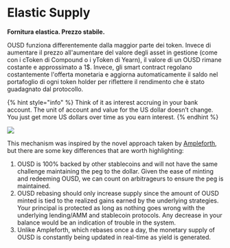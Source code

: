 # Elastic Supply

**Fornitura elastica. Prezzo stabile.**

OUSD funziona differentemente dalla maggior parte dei token. Invece di aumentare il prezzo all'aumentare del valore degli asset in gestione \(come con i cToken di Compound o i yToken di Yearn\), il valore di un OUSD rimane costante e approssimato a 1$. Invece, gli smart contract regolano costantemente l'offerta monetaria e aggiorna automaticamente il saldo nel portafoglio di ogni token holder per riflettere il rendimento che è stato guadagnato dal protocollo.

{% hint style="info" %}
Think of it as interest accruing in your bank account. The unit of account and value for the US dollar doesn’t change. You just get more US dollars over time as you earn interest.
{% endhint %}

![](../.gitbook/assets/ousd_docs_graphics_4.png)

This mechanism was inspired by the novel approach taken by [Ampleforth](https://www.ampleforth.org/), but there are some key differences that are worth highlighting:

1. OUSD is 100% backed by other stablecoins and will not have the same challenge maintaining the peg to the dollar. Given the ease of minting and redeeming OUSD, we can count on arbitrageurs to ensure the peg is maintained.
2. OUSD rebasing should only increase supply since the amount of OUSD minted is tied to the realized gains earned by the underlying strategies. Your principal is protected as long as nothing goes wrong with the underlying lending/AMM and stablecoin protocols. Any decrease in your balance would be an indication of trouble in the system.
3. Unlike Ampleforth, which rebases once a day, the monetary supply of OUSD is constantly being updated in real-time as yield is generated.

